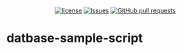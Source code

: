 <p align="center">
  <a href="https://github.com/mingyuchoo/database-sample-script/blob/main/LICENSE"><img alt="license" src="https://img.shields.io/github/license/mingyuchoo/database-sample-script"/></a>
  <a href="https://github.com/mingyuchoo/datbase-sample-script/issues"><img alt="Issues" src="https://img.shields.io/github/issues/mingyuchoo/datbase-sample-script?color=appveyor" /></a>
  <a href="https://github.com/mingyuchoo/datbase-sample-script/pulls"><img alt="GitHub pull requests" src="https://img.shields.io/github/issues-pr/mingyuchoo/datbase-sample-script?color=appveyor" /></a>
</p>

# datbase-sample-script